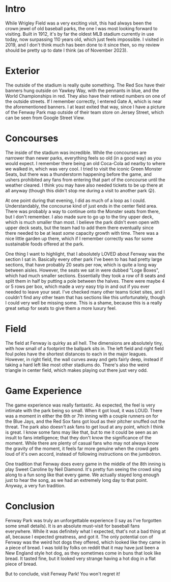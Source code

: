 # Intro

While Wrigley Field was a very exciting visit, this had always been the crown
jewel of old baseball parks, the one I was most looking forward to visiting.
Built in 1912, it's by far the oldest MLB stadium currently in use today, now
surpassing 110 years old, which just feels impossible. I visited in 2019, and I
don't think much has been done to it since then, so my review should be pretty
up to date I think (as of November 2023).

# Exterior

The outside of the stadium is really quite something. The Red Sox have their
banners hung outside on Yawkey Way, with the pennants in blue, and the World
Championships in red. They also have their retired numbers on one of the
outside streets. If I remember correctly, I entered Gate A, which is near the
aforementioned banners. I at least exited that way, since I have a picture of
the Fenway Park map outside of their team store on Jersey Street, which can be
seen from Google Street View. 

# Concourses

The inside of the stadium was incredible. While the concourses are narrower
than newer parks, everything feels so old (in a good way) as you would expect.
I remember there being an old Coca-Cola ad nearby to where we walked in, which
was very cool. I tried to visit the iconic Green Monster Seats, but there was a
thunderstorm happening before the game, and ushers prohibited any fans from
entering that part of the concourse until the weather cleared. I think you may
have also needed tickets to be up there at all anyway (though this didn't stop
me during a visit to another park 😛).

At one point during that evening, I did as much of a loop as I could.
Understandably, the concourse kind of just ends in the center field area. There
was probably a way to continue onto the Monster seats from there, but I don't
remember. I also made sure to go up to the tiny upper deck, which is much
smaller than most. I believe the park didn't even open with upper deck seats,
but the team had to add them there eventually since there needed to be at least
<i>some</i> capacity growth with time. There was a nice little garden up there,
which if I remember correctly was for some sustainable foods offered at the
park. 

One thing I want to highlight, that I absolutely LOVED about Fenway was the
section I sat in. Basically every other park I've been to has had pretty large
sections, that have probably 20 seats per row, which is quite a long way
between aisles. However, the seats we sat in were dubbed "Loge Boxes", which
had much smaller sections. Essentially they took a row of 8 seats and split
them in half by putting a pole between the halves. There were maybe 4 or 5 rows
per box, which made a <i>very</i> easy trip in and out if you ever needed to
leave your seat. I've checked many other teams ticket sites, and I couldn't
find any other team that has sections like this unfortunately, though I could
very well be missing some. This is a shame, because this is a really great
setup for seats to give them a more luxury feel.

# Field

The field at Fenway is quirky as all hell. The dimensions are absolutely tiny,
with how small of a footprint the ballpark sits in. The left field and right
field foul poles have the shortest distances to each in the major leagues.
However, in right field, the wall curves away and gets fairly deep, instead if
taking a hard left like most other stadiums do. There's also the weird triangle
in center field, which makes playing out there just very odd.

# Game Experience

The game experience was really fantastic. As expected, the feel is very
intimate with the park being so small. When it got loud, it was LOUD. There was
a moment in either the 6th or 7th inning with a couple runners on for the Blue
Jays, and the Red Sox fans got loud as their pitcher snuffed out the threat.
The park also doesn't ask fans to get loud at any point, which I think is
great. I know some fans may like that, but to me it could be seen as an insult
to fans intelligence; that they don't know the significance of the moment.
While there are plenty of casual fans who may not always know the gravity of
the moment, it feels far more genuine when the crowd gets loud of it's own
accord, instead of following instructions on the jumbotron.

One tradition that Fenway does every game in the middle of the 8th inning is
play Sweet Caroline by Neil Diamond. It's pretty fun seeing the crowd sing
along to a fun song like that every game. We actually stayed long enough just
to hear the song, as we had an extremely long day to that point. Anyway, a very
fun tradition.

# Conclusion

Fenway Park was truly an unforgettable experience (I say as I've forgotten some
small details). It is an absolute must-visit for baseball fans everywhere.
While it was definitely what I expected, that's not a bad thing at all, because
I expected greatness, and got it. The only potential con of Fenway was the
weird hot dogs they offered, which looked like they came in a piece of bread. I
was told by folks on reddit that it may have just been a New England style hot
dog, as they sometimes come in buns that look like bread. It tasted fine, but
it looked very strange having a hot dog in a flat piece of bread.

But to conclude, visit Fenway Park! You won't regret it!
